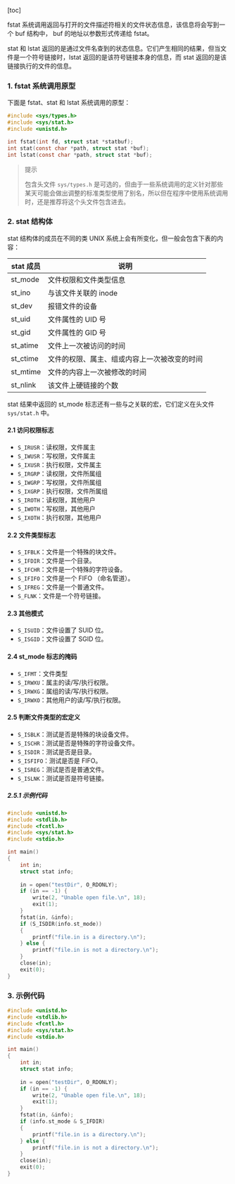 [toc]

fstat 系统调用返回与打开的文件描述符相关的文件状态信息，该信息将会写到一个 buf 结构中， buf 的地址以参数形式传递给 fstat。

stat 和 lstat 返回的是通过文件名查到的状态信息。它们产生相同的结果，但当文件是一个符号链接时，lstat 返回的是该符号链接本身的信息，而 stat 返回的是该链接执行的文件的信息。

### 1. fstat 系统调用原型

下面是 fstat、stat 和 lstat 系统调用的原型：

```c
#include <sys/types.h>
#include <sys/stat.h>
#include <unistd.h>

int fstat(int fd, struct stat *statbuf);
int stat(const char *path, struct stat *buf);
int lstat(const char *path, struct stat *buf);
```

> 提示
>
> 包含头文件 `sys/types.h` 是可选的，但由于一些系统调用的定义针对那些某天可能会做出调整的标准类型使用了别名，所以但在程序中使用系统调用时，还是推荐将这个头文件包含进去。

### 2. stat 结构体

stat 结构体的成员在不同的类 UNIX 系统上会有所变化，但一般会包含下表的内容：

| stat 成员 | 说明                                         |
| --------- | -------------------------------------------- |
| st_mode   | 文件权限和文件类型信息                       |
| st_ino    | 与该文件关联的 inode                         |
| st_dev    | 报错文件的设备                               |
| st_uid    | 文件属性的 UID 号                            |
| st_gid    | 文件属性的 GID 号                            |
| st_atime  | 文件上一次被访问的时间                       |
| st_ctime  | 文件的权限、属主、组或内容上一次被改变的时间 |
| st_mtime  | 文件的内容上一次被修改的时间                 |
| st_nlink  | 该文件上硬链接的个数                         |

stat 结果中返回的 st_mode 标志还有一些与之关联的宏，它们定义在头文件 `sys/stat.h` 中。

#### 2.1 访问权限标志

+ `S_IRUSR`：读权限，文件属主
+ `S_IWUSR`：写权限，文件属主
+ `S_IXUSR`：执行权限，文件属主
+ `S_IRGRP`：读权限，文件所属组
+ `S_IWGRP`：写权限，文件所属组
+ `S_IXGRP`：执行权限，文件所属组
+ `S_IROTH`：读权限，其他用户
+ `S_IWOTH`：写权限，其他用户
+ `S_IXOTH`：执行权限，其他用户

#### 2.2 文件类型标志

+ `S_IFBLK`：文件是一个特殊的块文件。
+ `S_IFDIR`：文件是一个目录。
+ `S_IFCHR`：文件是一个特殊的字符设备。
+ `S_IFIFO`：文件是一个 FIFO （命名管道）。
+ `S_IFREG`：文件是一个普通文件。
+ `S_FLNK`：文件是一个符号链接。

#### 2.3 其他模式

+ `S_ISUID`：文件设置了 SUID 位。
+ `S_ISGID`：文件设置了 SGID 位。

#### 2.4 st_mode 标志的掩码

+ `S_IFMT`：文件类型
+ `S_IRWXU`：属主的读/写/执行权限。
+ `S_IRWXG`：属组的读/写/执行权限。
+ `S_IRWXO`：其他用户的读/写/执行权限。

#### 2.5 判断文件类型的宏定义

+ `S_ISBLK`：测试是否是特殊的块设备文件。
+ `S_ISCHR`：测试是否是特殊的字符设备文件。
+ `S_ISDIR`：测试是否是目录。
+ `S_ISFIFO`：测试是否是 FIFO。
+ `S_ISREG`：测试是否是普通文件。
+ `S_ISLNK`：测试是否是符号链接。

##### 2.5.1 示例代码

```c
#include <unistd.h>
#include <stdlib.h>
#include <fcntl.h>
#include <sys/stat.h>
#include <stdio.h>

int main() 
{
	int in;
	struct stat info;
	
	in = open("testDir", O_RDONLY);
	if (in == -1) {
		write(2, "Unable open file.\n", 18);
		exit(1);
	}
	fstat(in, &info);
	if (S_ISDIR(info.st_mode))
	{
		printf("file.in is a directory.\n");
	} else {
		printf("file.in is not a directory.\n");
	}
	close(in);
	exit(0);
}
```

### 3. 示例代码

```c
#include <unistd.h>
#include <stdlib.h>
#include <fcntl.h>
#include <sys/stat.h>
#include <stdio.h>

int main() 
{
	int in;
	struct stat info;
	
	in = open("testDir", O_RDONLY);
	if (in == -1) {
		write(2, "Unable open file.\n", 18);
		exit(1);
	}
	fstat(in, &info);
	if (info.st_mode & S_IFDIR)
	{
		printf("file.in is a directory.\n");
	} else {
		printf("file.in is not a directory.\n");
	}
	close(in);
	exit(0);
}
```

